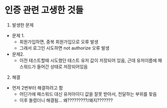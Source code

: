 # 인증 관련 고생한 것들

01. 발생한 문제

* 문제 1. 
  * 회원가입하면, 중복 회원가입으로 오류 발생
  * 그래서 로그인 시도하면 not authorize 오류 발생   
* 문제2. 
  * 이전 테스트할때 시도했던 테스트 유저 값이 저장되어 있음, 근데 유저이름에 패스워드가 들어간 상태로 저장되어있음 





02. 해결

* 먼저 2번부터 해결하려고 함 
  * 어딘가에 패스워드 대신 유저아이디 값을 잘못 받아서, 전달하는 부위를 찾음 
  * 이후 돌렸더니 해결됨... 왜?????????/왜지???????

